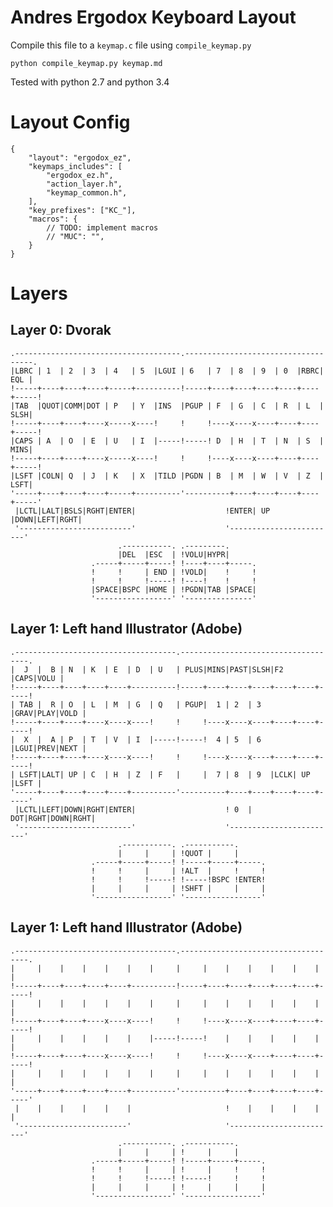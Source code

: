 # Andres Ergodox Keyboard Layout

Compile this file to a `keymap.c` file using `compile_keymap.py`

    python compile_keymap.py keymap.md

Tested with python 2.7 and python 3.4


# Layout Config

    {
        "layout": "ergodox_ez",
        "keymaps_includes": [
            "ergodox_ez.h",
            "action_layer.h",
            "keymap_common.h",
        ],
        "key_prefixes": ["KC_"],
        "macros": {
            // TODO: implement macros
            // "MUC": "",
        }
    }


# Layers


## Layer 0: Dvorak

    .-------------------------------------.------------------------------------.
    |LBRC | 1  | 2  | 3  | 4   | 5  |LGUI | 6   | 7  | 8  | 9  | 0  |RBRC| EQL |
    !-----+----+----+----+-----+----------!-----+----+----+----+----+----+-----!
    |TAB  |QUOT|COMM|DOT | P   | Y  |INS  |PGUP | F  | G  | C  | R  | L  | SLSH|
    !-----+----+----+----x-----x----!     !     !----x----x----+----+----+-----!
    |CAPS | A  | O  | E  | U   | I  |-----!-----! D  | H  | T  | N  | S  | MINS|
    !-----+----+----+----x-----x----!     !     !----x----x----+----+----+-----!
    |LSFT |COLN| Q  | J  | K   | X  |TILD |PGDN | B  | M  | W  | V  | Z  | LSFT|
    '-----+----+----+----+-----+----------'----------+----+----+----+----+-----'
     |LCTL|LALT|BSLS|RGHT|ENTER|                    !ENTER| UP |DOWN|LEFT|RGHT|
     '-------------------------'                    '------------------------'
                            .-----------. .---------.
                            |DEL  |ESC  | !VOLU|HYPR|
                      .-----+-----+-----! !----+----+-----.
                      !     !     | END | !VOLD|    !     !
                      !     !     !-----! !----!    !     !
                      |SPACE|BSPC |HOME | !PGDN|TAB |SPACE|
                      '-----------------' '---------------'


## Layer 1: Left hand Illustrator (Adobe)

    .------------------------------------.------------------------------------.
    |  J  |  B | N  | K  | E  | D  | U   | PLUS|MINS|PAST|SLSH|F2  |CAPS|VOLU |
    !-----+----+----+----+----+----------!-----+----+----+----+----+----+-----!
    | TAB |  R | O  | L  | M  | G  | Q   | PGUP|  1 | 2  | 3  |GRAV|PLAY|VOLD |
    !-----+----+----+----x----x----!     !     !----x----x----+----+----+-----!
    |  X  |  A | P  | T  | V  | I  |-----!-----!  4 | 5  | 6  |LGUI|PREV|NEXT |
    !-----+----+----+----x----x----!     !     !----x----x----+----+----+-----!
    | LSFT|LALT| UP | C  | H  | Z  | F   |     |  7 | 8  | 9  |LCLK| UP |LSFT |
    '-----+----+----+----+----+----------'----------+----+----+----+----+-----'
     |LCTL|LEFT|DOWN|RGHT|ENTER|                    ! 0  | DOT|RGHT|DOWN|RGHT|
     '-------------------------'                    '------------------------'
                            .-----------. .-----------.
                            |     |     | !QUOT |     |
                      .-----+-----+-----! !-----+-----+-----.
                      !     !     |     | !ALT  |     !     !
                      !     !     !-----! !-----!BSPC !ENTER!
                      |     |     |     | !SHFT |     |     |
                      '-----------------' '-----------------'


## Layer 1: Left hand Illustrator (Adobe)

    .------------------------------------.------------------------------------.
    |     |    |    |    |    |    |     |     |    |    |    |    |    |     |
    !-----+----+----+----+----+----------!-----+----+----+----+----+----+-----!
    |     |    |    |    |    |    |     |     |    |    |    |    |    |     |
    !-----+----+----+----x----x----!     !     !----x----x----+----+----+-----!
    |     |    |    |    |    |    |-----!-----!    |    |    |    |    |     |
    !-----+----+----+----x----x----!     !     !----x----x----+----+----+-----!
    |     |    |    |    |    |    |     |     |    |    |    |    |    |     |
    '-----+----+----+----+----+----------'----------+----+----+----+----+-----'
     |    |    |    |    |    |                     !    |    |    |    |    |
     '------------------------'                     '------------------------'
                            .-----------. .-----------.
                            |     |     | !     |     |
                      .-----+-----+-----! !-----+-----+-----.
                      !     !     |     | !     |     !     !
                      !     !     !-----! !-----!     !     !
                      |     |     |     | !     |     |     |
                      '-----------------' '-----------------'

